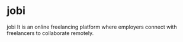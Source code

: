 # jobi
jobi It is an online freelancing platform where employers connect with freelancers to collaborate remotely.
